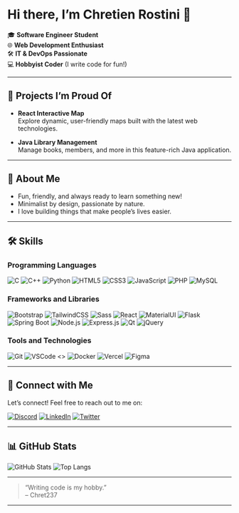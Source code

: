 # Hi there, I’m Chretien Rostini 👋

[comment]: <> (This is a comment, it will not be included)
[comment]: <> (in  the output file unless you use it in)
[comment]: <> (a reference style link.)

🎓 **Software Engineer Student**  
🌐 **Web Development Enthusiast**  
🛠️ **IT & DevOps Passionate**  
💻 **Hobbyist Coder** (I write code for fun!)

---

## 🚀 Projects I’m Proud Of

- **React Interactive Map**  
  Explore dynamic, user-friendly maps built with the latest web technologies.

- **Java Library Management**  
  Manage books, members, and more in this feature-rich Java application.

---

## 🌱 About Me

- Fun, friendly, and always ready to learn something new!
- Minimalist by design, passionate by nature.
- I love building things that make people’s lives easier.

---

## 🛠️ Skills

### Programming Languages
![C](https://img.shields.io/badge/C-00599C?logo=c&logoColor=white&style=flat)
![C++](https://img.shields.io/badge/C++-00599C?logo=c%2B%2B&logoColor=white&style=flat)
![Python](https://img.shields.io/badge/Python-3776AB?logo=python&logoColor=white&style=flat)
![HTML5](https://img.shields.io/badge/HTML5-E34F26?logo=html5&logoColor=white&style=flat)
![CSS3](https://img.shields.io/badge/CSS3-1572B6?logo=css3&logoColor=white&style=flat)
![JavaScript](https://img.shields.io/badge/JavaScript-F7DF1E?logo=javascript&logoColor=black&style=flat)
![PHP](https://img.shields.io/badge/PHP-777BB4?logo=php&logoColor=white&style=flat)
![MySQL](https://img.shields.io/badge/MySQL-4479A1?logo=mysql&logoColor=white&style=flat)

### Frameworks and Libraries
![Bootstrap](https://img.shields.io/badge/Bootstrap-7952B3?logo=bootstrap&logoColor=white&style=flat)
![TailwindCSS](https://img.shields.io/badge/Tailwind%20CSS-06B6D4?logo=tailwindcss&logoColor=white&style=flat)
![Sass](https://img.shields.io/badge/Sass-CC6699?logo=sass&logoColor=white&style=flat)
![React](https://img.shields.io/badge/React-61DAFB?logo=react&logoColor=black&style=flat)
![MaterialUI](https://img.shields.io/badge/MUI-007FFF?logo=mui&logoColor=white&style=flat)
![Flask](https://img.shields.io/badge/Flask-000000?logo=flask&logoColor=white&style=flat)
![Spring Boot](https://img.shields.io/badge/Spring%20Boot-6DB33F?logo=springboot&logoColor=white&style=flat)
![Node.js](https://img.shields.io/badge/Node.js-339933?logo=node.js&logoColor=white&style=flat)
![Express.js](https://img.shields.io/badge/Express.js-000000?logo=express&logoColor=white&style=flat)
![Qt](https://img.shields.io/badge/Qt-41CD52?logo=qt&logoColor=white&style=flat)
![jQuery](https://img.shields.io/badge/jQuery-0769AD?logo=jquery&logoColor=white&style=flat)

### Tools and Technologies
![Git](https://img.shields.io/badge/Git-F05032?logo=git&logoColor=white&style=flat)
![VSCode](https://img.shields.io/badge/VS%20Code-007ACC?logo=visualstudiocode&logoColor=white&style=flat)
<> ![Docker](https://img.shields.io/badge/Docker-2496ED?logo=docker&logoColor=white&style=flat)
![Vercel](https://img.shields.io/badge/Vercel-000000?logo=vercel&logoColor=white&style=flat)
![Figma](https://img.shields.io/badge/Figma-F24E1E?logo=figma&logoColor=white&style=flat)

---

## 🤝 Connect with Me

Let’s connect! Feel free to reach out to me on:

[![Discord](https://img.shields.io/badge/Discord-5865F2?logo=discord&logoColor=white&style=flat)](https://discord.com/) <!-- Add your Discord link if you like -->
[![LinkedIn](https://img.shields.io/badge/LinkedIn-Chretien%20Rostini-blue?logo=linkedin&logoColor=white&style=flat)](https://www.linkedin.com/in/chretien-rostini-b68732258)
[![Twitter](https://img.shields.io/badge/Twitter-1DA1F2?logo=twitter&logoColor=white&style=flat)](https://twitter.com/) <!-- Add your Twitter link if you like -->

---

## 📊 GitHub Stats

![GitHub Stats](https://github-readme-stats.vercel.app/api?username=Chret237&show_icons=true&theme=radical)
![Top Langs](https://github-readme-stats.vercel.app/api/top-langs/?username=Chret237&layout=compact&theme=radical)

---

> “Writing code is my hobby.”  
> – Chret237

---

<!-- Reference: ![image1](image1) -->
